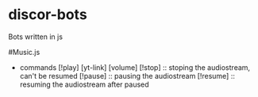 # discor-bots
Bots written in js

#Music.js 
- commands 
  [!play] [yt-link] [volume] 
  [!stop] :: stoping the audiostream, can't be resumed
  [!pause] :: pausing the audiostream
  [!resume] :: resuming the audiostream after paused
  

  
 
